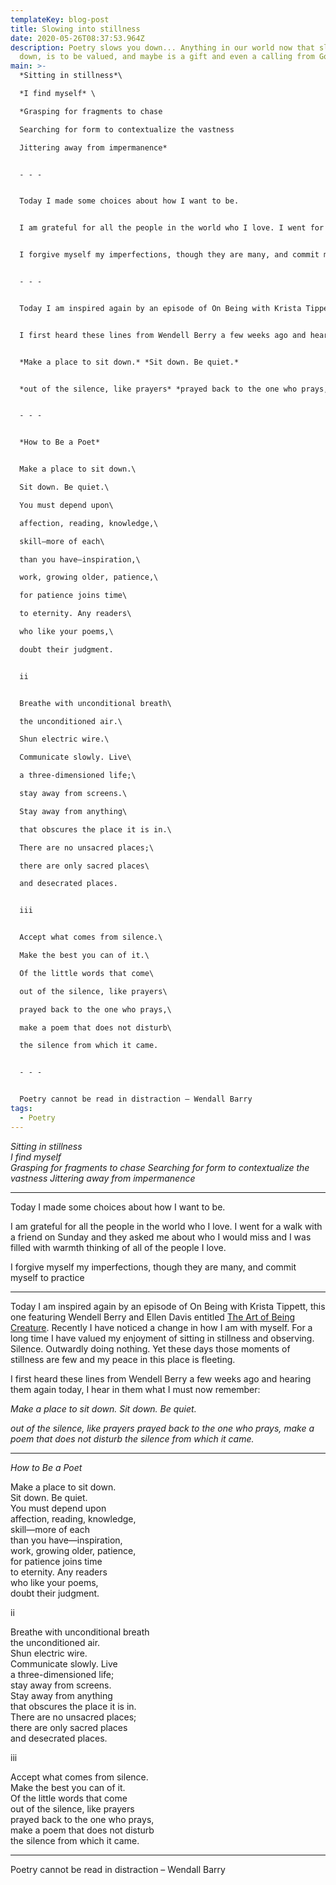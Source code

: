 ```yaml
---
templateKey: blog-post
title: Slowing into stillness
date: 2020-05-26T08:37:53.964Z
description: Poetry slows you down... Anything in our world now that slows us
  down, is to be valued, and maybe is a gift and even a calling from God
main: >-
  *Sitting in stillness*\

  *I find myself* \

  *Grasping for fragments to chase

  Searching for form to contextualize the vastness

  Jittering away from impermanence*


  - - -


  Today I made some choices about how I want to be.


  I am grateful for all the people in the world who I love. I went for a walk with a friend on Sunday and they asked me about who I would miss and I was filled with warmth thinking of all of the people I love.


  I forgive myself my imperfections, though they are many, and commit myself to practice


  - - -


  Today I am inspired again by an episode of On Being with Krista Tippett, this one featuring Wendell Berry and Ellen Davis entitled [The Art of Being Creature](https://onbeing.org/programs/wendell-berry-ellen-davis-the-art-of-being-creatures/). Recently I have noticed a change in how I am with myself. For a long time I have valued my enjoyment of sitting in stillness and observing. Silence. Outwardly doing nothing. Yet these days those moments of stillness are few and my peace in this place is fleeting. 


  I first heard these lines from Wendell Berry a few weeks ago and hearing them again today, I hear in them what I must now remember:


  *Make a place to sit down.* *Sit down. Be quiet.*  


  *out of the silence, like prayers* *prayed back to the one who prays,* *make a poem that does not disturb* *the silence from which it came.*


  - - -


  *How to Be a Poet*


  Make a place to sit down.\

  Sit down. Be quiet.\

  You must depend upon\

  affection, reading, knowledge,\

  skill—more of each\

  than you have—inspiration,\

  work, growing older, patience,\

  for patience joins time\

  to eternity. Any readers\

  who like your poems,\

  doubt their judgment.


  ii


  Breathe with unconditional breath\

  the unconditioned air.\

  Shun electric wire.\

  Communicate slowly. Live\

  a three-dimensioned life;\

  stay away from screens.\

  Stay away from anything\

  that obscures the place it is in.\

  There are no unsacred places;\

  there are only sacred places\

  and desecrated places.


  iii


  Accept what comes from silence.\

  Make the best you can of it.\

  Of the little words that come\

  out of the silence, like prayers\

  prayed back to the one who prays,\

  make a poem that does not disturb\

  the silence from which it came.


  - - -


  Poetry cannot be read in distraction – Wendall Barry
tags:
  - Poetry
---
```

*Sitting in stillness*\
*I find myself* \
*Grasping for fragments to chase
Searching for form to contextualize the vastness
Jittering away from impermanence*

- - -

Today I made some choices about how I want to be.

I am grateful for all the people in the world who I love. I went for a walk with a friend on Sunday and they asked me about who I would miss and I was filled with warmth thinking of all of the people I love.

I forgive myself my imperfections, though they are many, and commit myself to practice

- - -

Today I am inspired again by an episode of On Being with Krista Tippett, this one featuring Wendell Berry and Ellen Davis entitled [The Art of Being Creature](https://onbeing.org/programs/wendell-berry-ellen-davis-the-art-of-being-creatures/). Recently I have noticed a change in how I am with myself. For a long time I have valued my enjoyment of sitting in stillness and observing. Silence. Outwardly doing nothing. Yet these days those moments of stillness are few and my peace in this place is fleeting. 

I first heard these lines from Wendell Berry a few weeks ago and hearing them again today, I hear in them what I must now remember:

*Make a place to sit down.* *Sit down. Be quiet.*  

*out of the silence, like prayers* *prayed back to the one who prays,* *make a poem that does not disturb* *the silence from which it came.*

- - -

*How to Be a Poet*

Make a place to sit down.\
Sit down. Be quiet.\
You must depend upon\
affection, reading, knowledge,\
skill—more of each\
than you have—inspiration,\
work, growing older, patience,\
for patience joins time\
to eternity. Any readers\
who like your poems,\
doubt their judgment.

ii

Breathe with unconditional breath\
the unconditioned air.\
Shun electric wire.\
Communicate slowly. Live\
a three-dimensioned life;\
stay away from screens.\
Stay away from anything\
that obscures the place it is in.\
There are no unsacred places;\
there are only sacred places\
and desecrated places.

iii

Accept what comes from silence.\
Make the best you can of it.\
Of the little words that come\
out of the silence, like prayers\
prayed back to the one who prays,\
make a poem that does not disturb\
the silence from which it came.

- - -

Poetry cannot be read in distraction – Wendall Barry